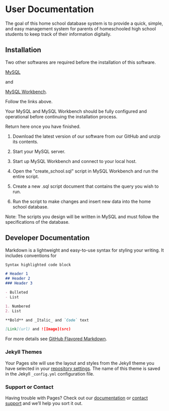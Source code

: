 # User Documentation

The goal of this home school database system is to provide a quick, simple, and easy management system for parents of homeschooled high school students to keep track of their information digitally.

## Installation

Two other softwares are required before the installation of this software.

[MySQL](https://dev.mysql.com/doc/mysql-installation-excerpt/5.7/en/)

and

[MySQL Workbench](https://dev.mysql.com/doc/workbench/en/wb-installing.html).

Follow the links above.

Your MySQL and MySQL Workbench should be fully configured and operational before continuing the installation process.

Return here once you have finished.

1) Download the latest version of our software from our GitHub and unzip its contents.

2) Start your MySQL server.

3) Start up MySQL Workbench and connect to your local host.

4) Open the "create_school.sql" script in MySQL Workbench and run the entire script.

5) Create a new .sql script document that contains the query you wish to run.

6) Run the script to make changes and insert new data into the home school database.

Note: The scripts you design will be written in MySQL and must follow the specifications of the database.

## Developer Documentation






Markdown is a lightweight and easy-to-use syntax for styling your writing. It includes conventions for

```markdown
Syntax highlighted code block

# Header 1
## Header 2
### Header 3

- Bulleted
- List

1. Numbered
2. List

**Bold** and _Italic_ and `Code` text

[Link](url) and ![Image](src)
```

For more details see [GitHub Flavored Markdown](https://guides.github.com/features/mastering-markdown/).

### Jekyll Themes

Your Pages site will use the layout and styles from the Jekyll theme you have selected in your [repository settings](https://github.com/homeschool-database/website/settings). The name of this theme is saved in the Jekyll `_config.yml` configuration file.

### Support or Contact

Having trouble with Pages? Check out our [documentation](https://help.github.com/categories/github-pages-basics/) or [contact support](https://github.com/contact) and we’ll help you sort it out.
